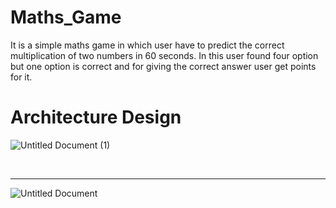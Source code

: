 # Maths_Game 
It is a simple maths game in which user have to predict the correct multiplication of two numbers in 60 seconds. In this user found four option but one option is correct and for giving the correct answer user get points for it.

# Architecture Design
![Untitled Document (1)](https://user-images.githubusercontent.com/73739820/119403277-b423f280-bcfb-11eb-8f76-35651140d195.png)


<br>
<hr> </hr>


![Untitled Document](https://user-images.githubusercontent.com/73739820/119404447-71fbb080-bcfd-11eb-8810-b984240a96ec.png)



